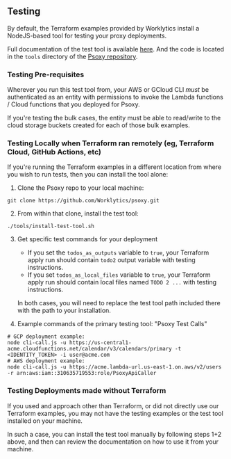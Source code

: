 ## Testing

By default, the Terraform examples provided by Worklytics install a NodeJS-based tool for testing
your proxy deployments.

Full documentation of the test tool is available [here](psoxy-test-tool.md). And the code is
located in the `tools` directory of the [Psoxy repository](https://github.com/Worklytics/psoxy).

### Testing Pre-requisites

Wherever you run this test tool from, your AWS or GCloud CLI _must_ be authenticated as an entity
with permissions to invoke the Lambda functions / Cloud functions that you deployed for Psoxy.

If you're testing the bulk cases, the entity must be able to read/write to the cloud storage buckets
created for each of those bulk examples.

### Testing Locally when Terraform ran remotely (eg, Terraform Cloud, GitHub Actions, etc)

If you're running the Terraform examples in a different location from where you wish to run tests,
then you can install the tool alone:

1. Clone the Psoxy repo to your local machine:

```shell
git clone https://github.com/Worklytics/psoxy.git
```

2. From within that clone, install the test tool:

```shell
./tools/install-test-tool.sh
```

3. Get specific test commands for your deployment

    - If you set the `todos_as_outputs` variable to `true`, your Terraform apply run should contain
      `todo2` output variable with testing instructions.
    - If you set `todos_as_local_files` variable to `true`, your Terraform apply run should contain
      local files named `TODO 2 ...` with testing instructions.

    In both cases, you will need to replace the test tool path included there with the path to your
    installation.

4. Example commands of the primary testing tool: "Psoxy Test Calls"

```shell
# GCP deployment example:
node cli-call.js -u https://us-central1-acme.cloudfunctions.net/calendar/v3/calendars/primary -t <IDENTITY_TOKEN> -i user@acme.com
# AWS deployment example:
node cli-call.js -u https://acme.lambda-url.us-east-1.on.aws/v2/users -r arn:aws:iam::310635719553:role/PsoxyApiCaller
```

### Testing Deployments made without Terraform

If you used and approach other than Terraform, or did not directly use our Terraform examples, you
may not have the testing examples or the test tool installed on your machine.

In such a case, you can install the test tool manually by following steps 1+2 above, and then can
review the documentation on how to use it from your machine.
